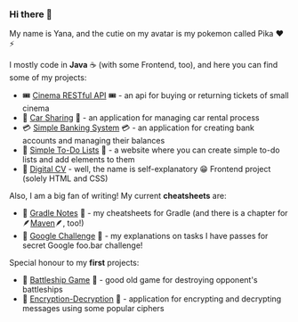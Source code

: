 ### Hi there 👋

My name is Yana, and the cutie on my avatar is my pokemon called Pika :heart: :zap:

I mostly code in **Java** :coffee: (with some Frontend, too), and here you can find some of my projects:

- :tickets: [Cinema RESTful API](https://github.com/yanamlnk/cinema-rest-api) :tickets: - an api for buying or returning tickets of small cinema 
- :blue_car: [Car Sharing](https://github.com/yanamlnk/car-sharing) :blue_car: - an application for managing car rental process 
- :credit_card: [Simple Banking System](https://github.com/yanamlnk/simple-banking-system) :credit_card: - an application for creating bank accounts and managing their balances
- :black_heart: [Simple To-Do Lists](https://github.com/yanamlnk/simple-todo-lists) :black_heart: - a website where you can create simple to-do lists and add elements to them
- 👾 [Digital CV](https://github.com/yanamlnk/digital-cv) - well, the name is self-explanatory 😁 Frontend project (solely HTML and CSS)

Also, I am a big fan of writing! My current **cheatsheets** are:

- :elephant: [Gradle Notes](https://github.com/yanamlnk/gradle-notes) :elephant: - my cheatsheets for Gradle (and there is a chapter for :feather:[Maven](https://github.com/yanamlnk/gradle-notes/blob/main/contents/12-maven-notes/README.md):feather:, too!)
- :rabbit: [Google Challenge](https://github.com/yanamlnk/google-challenge) :rabbit: - my explanations on tasks I have passes for secret Google foo.bar challenge!

Special honour to my **first** projects:
- :ship: [Battleship Game](https://github.com/yanamlnk/java-for-beginners/tree/main/battleship) :ship: - good old game for destroying opponent's battleships
- :closed_lock_with_key: [Encryption-Decryption](https://github.com/yanamlnk/java-for-beginners/tree/main/encryption-decryption) :closed_lock_with_key: - application for encrypting and decrypting messages using some popular ciphers

